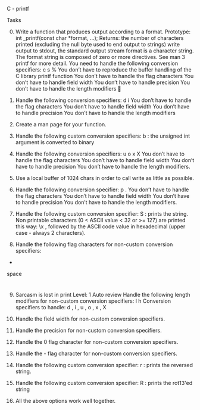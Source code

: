 C - printf

Tasks

0. Write a function that produces output according to a format.
Prototype:  int _printf(const char *format, ...);
Returns: the number of characters printed (excluding the null byte used to end output to strings)
write output to stdout, the standard output stream
format  is a character string. The format string is composed of zero or more directives. See  man 3
printf  for more detail. You need to handle the following conversion specifiers:
c
s
%
You don’t have to reproduce the buffer handling of the C library  printf  function
You don’t have to handle the flag characters
You don’t have to handle field width
You don’t have to handle precision
You don’t have to handle the length modifiers 

1. Handle the following conversion specifiers:
d
i
You don’t have to handle the flag characters
You don’t have to handle field width
You don’t have to handle precision
You don’t have to handle the length modifiers

2. Create a man page for your function.

3. Handle the following custom conversion specifiers:
b : the unsigned int argument is converted to binary

4. Handle the following conversion specifiers:
u
o
x
X
You don’t have to handle the flag characters
You don’t have to handle field width
You don’t have to handle precision
You don’t have to handle the length modifiers.

5. Use a local buffer of 1024 chars in order to call  write  as little as possible.

6. Handle the following conversion specifier:  p .
You don’t have to handle the flag characters
You don’t have to handle field width
You don’t have to handle precision
You don’t have to handle the length modifiers.

7. Handle the following custom conversion specifier:
S  : prints the string.
Non printable characters (0 < ASCII value < 32 or >= 127) are printed this way:  \x , followed by the
ASCII code value in hexadecimal (upper case - always 2 characters).

8. Handle the following flag characters for non-custom conversion specifiers:
+
space
#

9. Sarcasm is lost in print Level: 1 Auto review
Handle the following length modifiers for non-custom conversion specifiers:
l
h
Conversion specifiers to handle:  d ,  i ,  u ,  o ,  x ,  X

10. Handle the field width for non-custom conversion specifiers.

11. Handle the precision for non-custom conversion specifiers.

12. Handle the  0  flag character for non-custom conversion specifiers.

13. Handle the  -  flag character for non-custom conversion specifiers.

14. Handle the following custom conversion specifier:
r  : prints the reversed string.

15. Handle the following custom conversion specifier:
R : prints the rot13'ed string

16. All the above options work well together.


